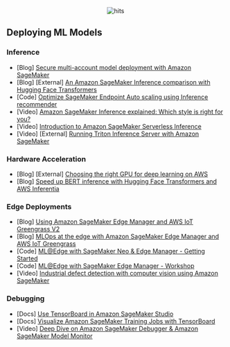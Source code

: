 <div align="center">
  <img src="https://hits.seeyoufarm.com/api/count/incr/badge.svg?url=https%3A%2F%2Fgithub.com%2Faws-samples%2Fawesome-sagemaker%2Fblob%2Fmain%2Fdeploying_ml_models.md&count_bg=%23198ED5&title_bg=%23555555&icon=&icon_color=%23E7E7E7&title=hits&edge_flat=false" alt="hits">
</div>

## Deploying ML Models

### Inference
- [Blog] [Secure multi-account model deployment with Amazon SageMaker](https://aws.amazon.com/blogs/machine-learning/part-1-secure-multi-account-model-deployment-with-amazon-sagemaker/)
- [Blog] [External] [An Amazon SageMaker Inference comparison with Hugging Face Transformers](https://www.philschmid.de/sagemaker-inference-comparison)
- [Code] [Optimize SageMaker Endpoint Auto scaling using Inference recommender](https://github.com/aws/amazon-sagemaker-examples/blob/main/sagemaker-inference-recommender/auto-scaling/optimize_endpoint_scaling.ipynb)
- [Video] [Amazon SageMaker Inference explained: Which style is right for you?](https://www.youtube.com/watch?v=bRUNpuRGeZc)
- [Video] [Introduction to Amazon SageMaker Serverless Inference](https://www.youtube.com/watch?v=xIp2305saII)
- [Video] [External] [Running Triton Inference Server with Amazon SageMaker](https://www.coursera.org/lecture/machine-learning-aws-nvidia/running-triton-inference-server-with-amazon-sagemaker-HwIki)

### Hardware Acceleration
- [Blog] [External] [Choosing the right GPU for deep learning on AWS](https://towardsdatascience.com/choosing-the-right-gpu-for-deep-learning-on-aws-d69c157d8c86)
- [Blog] [Speed up BERT inference with Hugging Face Transformers and AWS Inferentia](https://www.philschmid.de/huggingface-bert-aws-inferentia)

### Edge Deployments
- [Blog] [Using Amazon SageMaker Edge Manager and AWS IoT Greengrass V2](https://aws.amazon.com/blogs/machine-learning/build-machine-learning-at-the-edge-applications-using-amazon-sagemaker-edge-manager-and-aws-iot-greengrass-v2/)
- [Blog] [MLOps at the edge with Amazon SageMaker Edge Manager and AWS IoT Greengrass](https://aws.amazon.com/blogs/machine-learning/mlops-at-the-edge-with-amazon-sagemaker-edge-manager-and-aws-iot-greengrass/)
- [Code] [ML@Edge with SageMaker Neo & Edge Manager - Getting Started](https://github.com/aws-samples/ml-edge-getting-started)
- [Code] [ML@Edge with SageMaker Edge Manager - Workshop](https://github.com/aws-samples/amazon-sagemaker-edge-manager-workshop)
- [Video] [Industrial defect detection with computer vision using Amazon SageMaker ](https://www.youtube.com/watch?v=v6OHL3LTjkA)

### Debugging
- [Docs] [Use TensorBoard in Amazon SageMaker Studio](https://docs.aws.amazon.com/sagemaker/latest/dg/studio-tensorboard.html)
- [Docs] [Visualize Amazon SageMaker Training Jobs with TensorBoard](https://sagemaker-examples.readthedocs.io/en/latest/sagemaker-python-sdk/tensorboard_keras/tensorboard_keras.html)
- [Video] [Deep Dive on Amazon SageMaker Debugger & Amazon SageMaker Model Monitor](https://www.youtube.com/watch?v=0zqoeZxakOI)